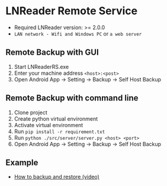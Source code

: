 # LNReader Remote Service
- Required LNReader version: >= 2.0.0
- `LAN network - Wifi and Windows PC` or `a web server`

## Remote Backup with GUI
1. Start LNReaderRS.exe
2. Enter your machine address `<host>:<post>`
3. Open Android App -> Setting -> Backup -> Self Host Backup

## Remote Backup with command line
1. Clone project
2. Create python virtual environment
3. Activate virtual environment
4. Run `pip install -r requirement.txt`
5. Run `python ./src/server/server.py <host> <port>`
6. Open Android App -> Setting -> Backup -> Self Host Backup

## Example
- [How to backup and restore (video)](https://youtu.be/Sg9RLLTecVk)
